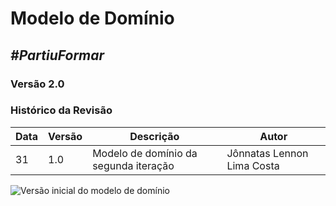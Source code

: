 # **Modelo de Domínio**

##  ***#PartiuFormar***

### **Versão 2.0**

### Histórico da Revisão
Data|Versão|Descrição|Autor
-----|------|---------|-------
31|1.0|Modelo de domínio da segunda iteração| Jônnatas Lennon Lima Costa

![Versão inicial do modelo de domínio](http://i.imgur.com/hc7Co0d.png)